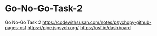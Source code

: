 # Go-No-Go-Task-2
Go No-Go Task 2
https://codewithsusan.com/notes/psychopy-github-pages-osf
https://pipe.jspsych.org/
https://osf.io/dashboard
